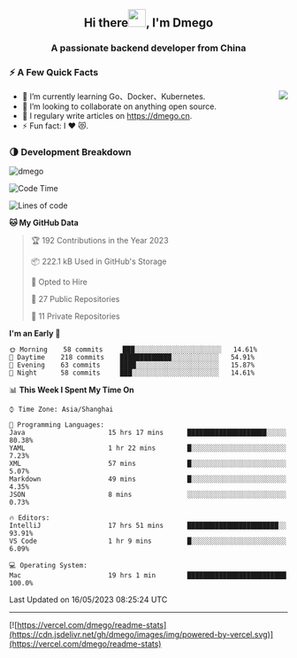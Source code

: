 <h2 align="center">Hi there<img src="https://cdn.jsdelivr.net/gh/dmego/images/img/Hi.gif" height="32" />, I'm Dmego </h2>
<h3 align="center">A passionate backend developer from China</h3>

### ⚡️ A Few Quick Facts

<img align="right" src="https://readme-stats-dmego.vercel.app/api?username=dmego&show_icons=true&icon_color=1573B3&hide_title=true&text_color=718096&bg_color=00000000&hide_border=true"/>

<ul>
    <li> 🌱 I’m currently learning Go、Docker、Kubernetes.</li>
    <li> 👯 I’m looking to collaborate on anything open source.</li>
    <li> 📝 I regulary write articles on <a href="https://dmego.cn">https://dmego.cn</a>.</li>
    <li> ⚡ Fun fact: I ❤️ 😻.</li>
</ul>

### 🌗 Development Breakdown

<img src="https://komarev.com/ghpvc/?username=dmego" alt="dmego" />

<!--START_SECTION:waka-->
![Code Time](http://img.shields.io/badge/Code%20Time-2%2C101%20hrs%202%20mins-blue)

![Lines of code](https://img.shields.io/badge/From%20Hello%20World%20I%27ve%20Written-225%20Thousand%20lines%20of%20code-blue)

**🐱 My GitHub Data** 

> 🏆 192 Contributions in the Year 2023
 > 
> 📦 222.1 kB Used in GitHub's Storage 
 > 
> 💼 Opted to Hire
 > 
> 📜 27 Public Repositories 
 > 
> 🔑 11 Private Repositories  
 > 
**I'm an Early 🐤** 

```text
🌞 Morning    58 commits     ███░░░░░░░░░░░░░░░░░░░░░░   14.61% 
🌆 Daytime    218 commits    █████████████░░░░░░░░░░░░   54.91% 
🌃 Evening    63 commits     ████░░░░░░░░░░░░░░░░░░░░░   15.87% 
🌙 Night      58 commits     ███░░░░░░░░░░░░░░░░░░░░░░   14.61%

```


📊 **This Week I Spent My Time On** 

```text
⌚︎ Time Zone: Asia/Shanghai

💬 Programming Languages: 
Java                     15 hrs 17 mins      ████████████████████░░░░░   80.38% 
YAML                     1 hr 22 mins        █░░░░░░░░░░░░░░░░░░░░░░░░   7.23% 
XML                      57 mins             █░░░░░░░░░░░░░░░░░░░░░░░░   5.07% 
Markdown                 49 mins             █░░░░░░░░░░░░░░░░░░░░░░░░   4.35% 
JSON                     8 mins              ░░░░░░░░░░░░░░░░░░░░░░░░░   0.73%

🔥 Editors: 
IntelliJ                 17 hrs 51 mins      ███████████████████████░░   93.91% 
VS Code                  1 hr 9 mins         █░░░░░░░░░░░░░░░░░░░░░░░░   6.09%

💻 Operating System: 
Mac                      19 hrs 1 min        █████████████████████████   100.0%

```


 Last Updated on 16/05/2023 08:25:24 UTC
<!--END_SECTION:waka-->

---

[![https://vercel.com/dmego/readme-stats](https://cdn.jsdelivr.net/gh/dmego/images/img/powered-by-vercel.svg)](https://vercel.com/dmego/readme-stats)

